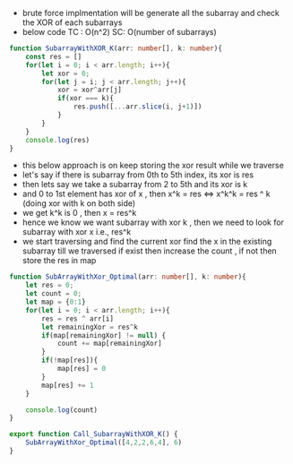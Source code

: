 - brute force implmentation will be generate all the subarray and check the XOR of each subarrays
- below code TC : O(n^2) SC: O(number of subarrays)

```ts
function SubarrayWithXOR_K(arr: number[], k: number){
    const res = []
    for(let i = 0; i < arr.length; i++){
        let xor = 0;
        for(let j = i; j < arr.length; j++){
            xor = xor^arr[j]
            if(xor === k){
                res.push([...arr.slice(i, j+1)])
            }
        }
    }
    console.log(res)
}
```
- this below approach is on keep storing the xor result while we traverse
- let's say if there is subarray from 0th to 5th index, its xor is res
- then lets say we take a subarray from 2 to 5th and its xor is k
- and 0 to 1st element has xor of x , then x^k = res <=> x^k^k = res ^ k (doing xor with k on both side)
- we get k^k is 0 , then x = res^k
- hence we know we want subarray with xor k , then we need to look for subarray with xor x i.e., res^k
- we start traversing and find the current xor find the x in the existing subarray till we traversed if exist then increase the count , if not then store the res in map

```ts
function SubArrayWithXor_Optimal(arr: number[], k: number){
    let res = 0;
    let count = 0;
    let map = {0:1}
    for(let i = 0; i < arr.length; i++){
        res = res ^ arr[i]
        let remainingXor = res^k
        if(map[remainingXor] != null) {
            count += map[remainingXor]
        }
        if(!map[res]){
            map[res] = 0
        }
        map[res] += 1 
    }

    console.log(count)
}

export function Call_SubarrayWithXOR_K() {
    SubArrayWithXor_Optimal([4,2,2,6,4], 6)
}
```
